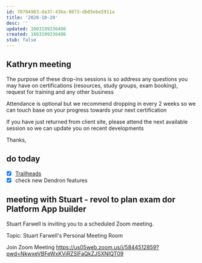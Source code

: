 ```yaml
---
id: 70704983-da37-43ba-9873-db05ebe5911a
title: '2020-10-20'
desc: ''
updated: 1603199336408
created: 1603199336408
stub: false
---
```


## Kathryn meeting
The purpose of these drop-ins sessions is so address any questions you may have on certifications (resources, study groups, exam booking), request for training and any other business

 

Attendance is optional but we recommend dropping in every 2 weeks so we can touch base on your progress towards your next certification

 

If you have just returned from client site, please attend the next available session so we can update you on recent developments

 

Thanks, 

## do today
- [x] [Trailheads](https://trailhead.salesforce.com/en/content/learn/modules/lex_dev_visualforce)
- [x] check new Dendron features 

## meeting with Stuart - revol to plan exam dor Platform App builder
Stuart Farwell is inviting you to a scheduled Zoom meeting.

Topic: Stuart Farwell's Personal Meeting Room

Join Zoom Meeting
https://us05web.zoom.us/j/5844512859?pwd=NkwxeVBFeWxKVjRZSlFaQkZJSXNIQT09

